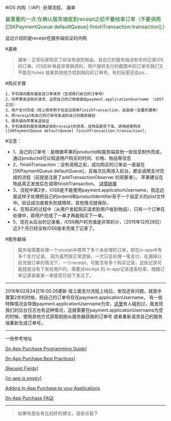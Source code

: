 


#iOS 内购（ IAP）处理流程， 漏单

<font size=3 color="#116611">最重要的一点:在确认服务端收到receipt之前不要结束订单（不要调用[[SKPaymentQueue defaultQueue] finishTransaction:transaction];）</font>

这边介绍的是receipt在服务端验证的内购

#漏单

>漏单：正常玩家购买了却没有收到物品、且自己的服务端没有任何记录iOS的订单。iOS的补单是非常麻烦的，用户提供支付的截图中的订单号我们又不能在itunes 或者其他地方找到相应的订单号。有的玩家还会ps...

#购买步骤

```
1、手机端向服务器发送订单请求（生成我们自己的订单号）
2、向苹果发送购买请求、且把自己的订单赋值给payment.applicationUsername （iOS7之后）
3、用户支付完成（网上很多例子在这边调用finishTransaction、会造成一定量的漏单）
4、把receipt和自己的订单号发送到自己的服务器验
5、服务端向苹果发送验证
6、手机端收到服务端确定收到receipt的信息、及物品是否下发、调用结束购买[[SKPaymentQueue defaultQueue] finishTransaction:transaction];
```

#注意：

- 1、自己的订单号：是根据苹果的productid和服务端其他一些信息制作而成，通过productid可以知道用户购买的时间、价格、物品等信息
- 2、finishTransaction：没有调用之前，成功购买的订单会一直留在[SKPaymentQueue defaultQueue]，且每次应用进入前台，都会调用支付完成的流程（前提是注册了addTransactionObserver 的观察者）。
苹果建议在物品真正发放后在调用finishTransaction。
[详情链接](https://developer.apple.com/library/ios/documentation/NetworkingInternet/Conceptual/StoreKitGuide/Chapters/DeliverProduct.html#//apple_ref/doc/uid/TP40008267-CH5-SW10)
- 3、流程中第2步，iOS6是不能使用payment.applicationUsername，我这边是这样子处理把自己的orderid和productIdentifier存于一个自定义的plist文件中。验证成功或者失败就移除，其他情况就保存。
- 4、在购买的过程中（从用户发起购买请求到用户收到物品），只有一个订单在处理中，即用户完成了一单才再能购买下一单。
- 5、现在从后台的记录看，iOS6用户的充值是非常的少，（2015年12月29日）近3个月已经没有iOS6版本充值了记录了。

#服务器端

>服务端需要处理一个receipt中携带了多个未处理的订单，即在in-app中有多个支付记录。
因为虽然按正常逻辑，一次只会处理一笔支付，在漏掉以前充值订单的情况下，一个receipt，可能含有多个购买记录，这些记录可能就是没有下发给用户的，需要对receipt 的 in-app记录逐条检查，根据订单记录查看某一单是否已经下发过了。

-----
2016年02月24日16:00:26更新
按上面支付流程上线后，发现还有问题，就是步骤第2步的时候，把自己的订单号存在payment.applicationUsername，
有一些特殊情况会导致payment.applicationUsername为空，[这里](https://forums.developer.apple.com/thread/14136)有人碰到过，我发现我们的后台日志也有这种情况，这就需要在payment.applicationUsername为空的时候，使用其他方式获取刚刚从服务器获取的订单号
或者重新请求自己的服务端重新生成订单号。

-----
一些参考地址

[[In-App Purchase Programming Guide]](https://developer.apple.com/library/ios/documentation/NetworkingInternet/Conceptual/StoreKitGuide/Chapters/Restoring.html#//apple_ref/doc/uid/TP40008267-CH8-SW2)

[\[In-App Purchase Best Practices\]](https://developer.apple.com/library/ios/technotes/tn2387/_index.html)


[\[Receipt Fields\]](https://developer.apple.com/library/ios/releasenotes/General/ValidateAppStoreReceipt/Chapters/ReceiptFields.html#//apple_ref/doc/uid/TP40010573-CH106-SW1)


[\[in-app is empty\]](https://forums.developer.apple.com/thread/8954)




[Adding In-App Purchase to your Applications](https://developer.apple.com/library/content/technotes/tn2259/_index.html)

[[In-App Purchase FAQ]](https://developer.apple.com/library/ios/technotes/tn2413/_index.html#//apple_ref/doc/uid/DTS40016228-CH1-TNTAG1)

-----
>如果有朋友有比较好的建议，请告诉我下





